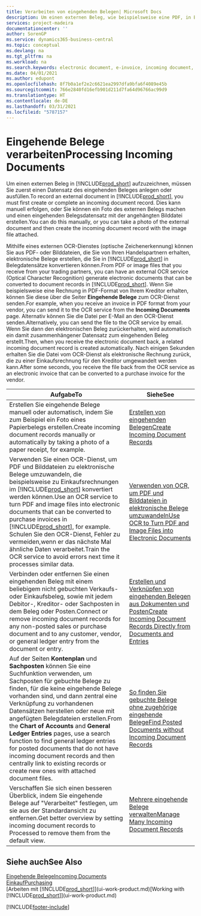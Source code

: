 ```yaml
---
title: Verarbeiten von eingehenden Belegen| Microsoft Docs
description: Um einen externen Beleg, wie beispielsweise eine PDF, in Business Central aufzuzeichnen, müssen Sie zuerst einen eingehenden Belegdatensatz erstellen oder fertig stellen.
services: project-madeira
documentationcenter: ''
author: SorenGP
ms.service: dynamics365-business-central
ms.topic: conceptual
ms.devlang: na
ms.tgt_pltfrm: na
ms.workload: na
ms.search.keywords: electronic document, e-invoice, incoming document, OCR, ecommerce, document exchange, import invoice
ms.date: 04/01/2021
ms.author: edupont
ms.openlocfilehash: 8f7b0a1ef2e2c6621ea2997dfa9bfa6f4089e45b
ms.sourcegitcommit: 766e2840fd16efb901d211d7fa64d96766ac99d9
ms.translationtype: HT
ms.contentlocale: de-DE
ms.lasthandoff: 03/31/2021
ms.locfileid: "5787157"
---
```

# <a name="processing-incoming-documents"></a><span data-ttu-id="2c366-103">Eingehende Belege verarbeiten</span><span class="sxs-lookup"><span data-stu-id="2c366-103">Processing Incoming Documents</span></span>
<span data-ttu-id="2c366-104">Um einen externen Beleg in [!INCLUDE[prod_short](includes/prod_short.md)] aufzuzeichnen, müssen Sie zuerst einen Datensatz des eingehenden Beleges anlegen oder ausfüllen.</span><span class="sxs-lookup"><span data-stu-id="2c366-104">To record an external document in [!INCLUDE[prod_short](includes/prod_short.md)], you must first create or complete an incoming document record.</span></span> <span data-ttu-id="2c366-105">Dies kann manuell erfolgen, oder Sie können ein Foto des externen Belegs machen und einen eingehenden Belegsdatensatz mit der angehängten Bilddatei erstellen.</span><span class="sxs-lookup"><span data-stu-id="2c366-105">You can do this manually, or you can take a photo of the external document and then create the incoming document record with the image file attached.</span></span>

<span data-ttu-id="2c366-106">Mithilfe eines externen OCR-Dienstes (optische Zeichenerkennung) können Sie aus PDF- oder Bilddateien, die Sie von Ihren Handelspartnern erhalten, elektronische Belege erstellen, die Sie in [!INCLUDE[prod_short](includes/prod_short.md)] in Belegdatensätze konvertieren können.</span><span class="sxs-lookup"><span data-stu-id="2c366-106">From PDF or image files that you receive from your trading partners, you can have an external OCR service (Optical Character Recognition) generate electronic documents that can be converted to document records in [!INCLUDE[prod_short](includes/prod_short.md)].</span></span> <span data-ttu-id="2c366-107">Wenn Sie beispielsweise eine Rechnung in PDF-Format von Ihrem Kreditor erhalten, können Sie diese über die Seiter **Eingehende Belege** zum OCR-Dienst senden.</span><span class="sxs-lookup"><span data-stu-id="2c366-107">For example, when you receive an invoice in PDF format from your vendor, you can send it to the OCR service from the **Incoming Documents** page.</span></span> <span data-ttu-id="2c366-108">Alternativ können Sie die Datei per E-Mail an den OCR-Dienst senden.</span><span class="sxs-lookup"><span data-stu-id="2c366-108">Alternatively, you can send the file to the OCR service by email.</span></span> <span data-ttu-id="2c366-109">Wenn Sie dann den elektronischen Beleg zurückerhalten, wird automatisch ein damit zusammenhängener Datensatz zum eingehenden Beleg erstellt.</span><span class="sxs-lookup"><span data-stu-id="2c366-109">Then, when you receive the electronic document back, a related incoming document record is created automatically.</span></span> <span data-ttu-id="2c366-110">Nach einigen Sekunden erhalten Sie die Datei vom OCR-Dienst als elektronische Rechnung zurück, die zu einer Einkaufsrechnung für den Kreditor umgewandelt werden kann.</span><span class="sxs-lookup"><span data-stu-id="2c366-110">After some seconds, you receive the file back from the OCR service as an electronic invoice that can be converted to a purchase invoice for the vendor.</span></span>

| <span data-ttu-id="2c366-111">Aufgabe</span><span class="sxs-lookup"><span data-stu-id="2c366-111">To</span></span> | <span data-ttu-id="2c366-112">Siehe</span><span class="sxs-lookup"><span data-stu-id="2c366-112">See</span></span> |
| --- | --- |
| <span data-ttu-id="2c366-113">Erstellen Sie eingehende Belege manuell oder automatisch, indem Sie zum Beispiel ein Foto eines Papierbelegs erstellen.</span><span class="sxs-lookup"><span data-stu-id="2c366-113">Create incoming document records manually or automatically by taking a photo of a paper receipt, for example.</span></span> |[<span data-ttu-id="2c366-114">Erstellen von eingehenden Belegen</span><span class="sxs-lookup"><span data-stu-id="2c366-114">Create Incoming Document Records</span></span>](across-how-create-income-document-records.md) |
| <span data-ttu-id="2c366-115">Verwenden Sie einen OCR-Dienst, um PDF und Bilddateien zu elektronische Belege umzuwandeln, die beispielsweise zu Einkaufsrechnungen im [!INCLUDE[prod_short](includes/prod_short.md)] konvertiert werden können.</span><span class="sxs-lookup"><span data-stu-id="2c366-115">Use an OCR service to turn PDF and image files into electronic documents that can be converted to purchase invoices in [!INCLUDE[prod_short](includes/prod_short.md)], for example.</span></span> <span data-ttu-id="2c366-116">Schulen Sie den OCR-Dienst, Fehler zu vermeiden,wenn er das nächste Mal ähnliche Daten verarbeitet.</span><span class="sxs-lookup"><span data-stu-id="2c366-116">Train the OCR service to avoid errors next time it processes similar data.</span></span> |[<span data-ttu-id="2c366-117">Verwenden von OCR, um PDF und Bilddateien in elektronische Belege umzuwandeln</span><span class="sxs-lookup"><span data-stu-id="2c366-117">Use OCR to Turn PDF and Image Files into Electronic Documents</span></span>](across-how-use-ocr-pdf-images-files.md) |
| <span data-ttu-id="2c366-118">Verbinden oder entfernen Sie einen eingehenden Beleg mit einem beliebigem nicht gebuchten Verkaufs- oder Einkaufsbeleg, sowie mit jedem Debitor-, Kreditor- oder Sachposten in dem Beleg oder Posten.</span><span class="sxs-lookup"><span data-stu-id="2c366-118">Connect or remove incoming document records for any non-posted sales or purchase document and to any customer, vendor, or general ledger entry from the document or entry.</span></span> |[<span data-ttu-id="2c366-119">Erstellen und Verknüpfen von eingehenden Belegen aus Dokumenten und Posten</span><span class="sxs-lookup"><span data-stu-id="2c366-119">Create Incoming Document Records Directly from Documents and Entries</span></span>](across-how-connect-disconnect-income-document-records.md) |
| <span data-ttu-id="2c366-120">Auf der Seiten **Kontenplan** und **Sachposten** können Sie eine Suchfunktion verwenden, um Sachposten für gebuchte Belege zu finden, für die keine eingehende Belege vorhanden sind, und dann zentral eine Verknüpfung zu vorhandenen Datensätzen herstellen oder neue mit angefügten Belegdateien erstellen.</span><span class="sxs-lookup"><span data-stu-id="2c366-120">From the **Chart of Accounts** and **General Ledger Entries** pages, use a search function to find general ledger entries for posted documents that do not have incoming document records and then centrally link to existing records or create new ones with attached document files.</span></span> |[<span data-ttu-id="2c366-121">So finden Sie gebuchte Belege ohne zugehörige eingehende Belege</span><span class="sxs-lookup"><span data-stu-id="2c366-121">Find Posted Documents without Incoming Document Records</span></span>](across-how-find-posted-documents-without-income-document-records.md) |
| <span data-ttu-id="2c366-122">Verschaffen Sie sich einen besseren Überblick, indem Sie eingehende Belege auf "Verarbeitet" festlegen, um sie aus der Standardansicht zu entfernen.</span><span class="sxs-lookup"><span data-stu-id="2c366-122">Get better overview by setting incoming document records to Processed to remove them from the default view.</span></span> |[<span data-ttu-id="2c366-123">Mehrere eingehende Belege verwalten</span><span class="sxs-lookup"><span data-stu-id="2c366-123">Manage Many Incoming Document Records</span></span>](across-how-manage-many-income-document-records.md) |

## <a name="see-also"></a><span data-ttu-id="2c366-124">Siehe auch</span><span class="sxs-lookup"><span data-stu-id="2c366-124">See Also</span></span>
[<span data-ttu-id="2c366-125">Eingehende Belege</span><span class="sxs-lookup"><span data-stu-id="2c366-125">Incoming Documents</span></span>](across-income-documents.md)  
[<span data-ttu-id="2c366-126">Einkauf</span><span class="sxs-lookup"><span data-stu-id="2c366-126">Purchasing</span></span>](purchasing-manage-purchasing.md)  
<span data-ttu-id="2c366-127">[Arbeiten mit [!INCLUDE[prod_short](includes/prod_short.md)]](ui-work-product.md)</span><span class="sxs-lookup"><span data-stu-id="2c366-127">[Working with [!INCLUDE[prod_short](includes/prod_short.md)]](ui-work-product.md)</span></span>


[!INCLUDE[footer-include](includes/footer-banner.md)]